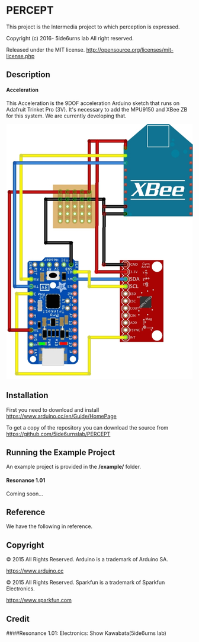 # PERCEPT
This project is the Intermedia project to which perception is expressed.

Copyright (c) 2016- 5ide6urns lab All right reserved. 

Released under the MIT license. 
http://opensource.org/licenses/mit-license.php


## Description
#### Acceleration
This Acceleration is the 9DOF acceleration Arduino sketch that runs on Adafruit Trinket Pro (3V). It's necessary to add the  MPU9150 and XBee ZB for this system. We are currently developing that.


<img class="photo" src="https://github.com/5ide6urnslab/PERCEPT/blob/master/resource/9DOF.jpg" width="640px" />


## Installation
First you need to download and install
https://www.arduino.cc/en/Guide/HomePage

To get a copy of the repository you can download the source from
https://github.com/5ide6urnslab/PERCEPT


## Running the Example Project
An example project is provided in the **/example/** folder.

#### Resonance 1.01
Coming soon...

## Reference
We have the following in reference. 


## Copyright
© 2015 All Rights Reserved.  Arduino is a trademark of Arduino SA.
   
   https://www.arduino.cc

© 2015 All Rights Reserved. Sparkfun is a trademark of Sparkfun Electronics.

   https://www.sparkfun.com

## Credit
####Resonance 1.01:
Electronics:   Show Kawabata(5ide6urns lab)

